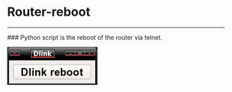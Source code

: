 # Router-reboot
<hr>
###
Python script is the reboot of the router via telnet.

![Screenshot](https://github.com/delvin-fil/Router-reboot/blob/master/router.png)
